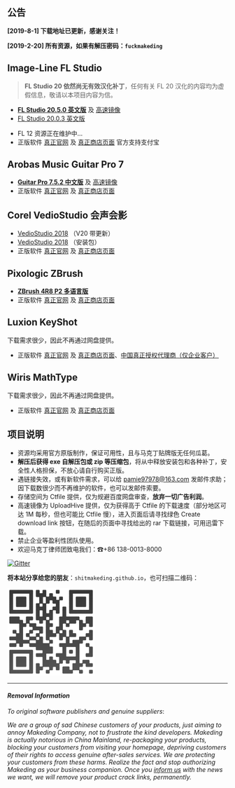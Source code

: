 
## 公告

**[2019-8-1] 下载地址已更新，感谢关注！**

**[2019-2-20] 所有资源，如果有解压密码：`fuckmakeding`**

## Image-Line FL Studio

> **FL Studio 20 依然尚无有效汉化补丁**，任何有关 FL 20 汉化的内容均为虚假信息，敬请以本项目内容为信。

  - [**FL Studio 20.5.0 英文版**](http://u19300650.ctfile.net/fs/19300650-390972586) 及 [高速镜像](http://uploadhive.com/224ol1cy974l.htm)
  - [FL Studio 20.0.3 英文版](http://u19300650.ctfile.net/fs/19300650-390956192)
  <!-- - [FL Studio 12.3 汉化版](http://t.cn/E58cRKl) （第三方提供）-->
  - FL 12 资源正在维护中…
  - 正版软件 [真正官网](https://www.image-line.com/flstudio/) 及 [真正商店页面](https://support.image-line.com/jshop/shop.php) 官方支持支付宝

## Arobas Music Guitar Pro 7

  - [**Guitar Pro 7.5.2 中文版**](http://u19300650.ctfile.net/fs/19300650-390964065) 及 [高速镜像](http://uploadhive.com/cztgbf5bph7n.htm)
  - 正版软件 [真正官网](https://www.guitar-pro.com/en/index.php) 及 [真正商店页面](https://www.guitar-pro.com/en/index.php?pg=products)

## Corel VedioStudio 会声会影

  - [VedioStudio 2018](https://freeshadow-my.sharepoint.com/personal/eagle_abcda_tech/_layouts/15/download.aspx?e=4sG2OZ&share=EWLzkehwHydJs1DckyugNhIBao-GMBz7rC3tc-Yz8rOQRw) （V20 带更新）
  - [VedioStudio 2018](https://freeshadow-my.sharepoint.com/personal/eagle_abcda_tech/_layouts/15/download.aspx?e=Dmtayj&share=ESASipNydMBPtRDLhvLUp5wBOnMOh70477YTT6DWaWbw7w) （安装包）
  - 正版软件 [真正官网](https://www.videostudiopro.com/tw/) 及 [真正商店页面](https://www.videostudiopro.com/tw/products/videostudio/)

## Pixologic ZBrush

  - [**ZBrush 4R8 P2 多语言版**](http://u19300650.ctfile.net/fs/19300650-332478316)
  - 正版软件 [真正官网](http://pixologic.com/) 及 [真正商店页面](https://store.pixologic.com/)

## Luxion KeyShot

  下载需求很少，因此不再通过网盘提供。
  - 正版软件 [真正官网](https://www.keyshot.com/) 及 [真正商店页面](https://buy.keyshot.com/)、[中国真正授权代理商（仅企业客户）](http://www.iristechchina.com/)

## Wiris MathType

  下载需求很少，因此不再通过网盘提供。
  - 正版软件 [真正官网](http://www.wiris.com/mathtype) 及 [真正商店页面](http://www.wiris.com/en/store)

## 项目说明

- 资源均采用官方原版制作，保证可用性，且与马克丁贴牌版无任何瓜葛。
- **解压后获得 exe 自解压包或 zip 等压缩包**，将从中释放安装包和各种补丁，安全性人格担保，不放心请自行购买正版。
- 遇链接失效，或有新软件需求，可以给 [pamie97978@163.com](mailto:pamie97978@163.com) 发邮件求助；因下载数很少而不再维护的软件，也可以发邮件索要。
- 存储空间为 Ctfile 提供，仅为规避百度网盘审查，**放弃一切广告利润**。
- 高速镜像为 UploadHive 提供，仅为获得高于 Ctfile 的下载速度（部分地区可达 1M 每秒，但也可能比 Ctfile 慢），进入页面后请寻找绿色 Create download link 按钮，在随后的页面中寻找给出的 rar 下载链接，可用迅雷下载。
- 禁止企业等盈利性团队使用。
- 欢迎马克丁律师团致电我们：☎+86 138-0013-8000

[![Gitter](https://badges.gitter.im/antimakeding/community.svg)](https://gitter.im/antimakeding/community?utm_source=badge&utm_medium=badge&utm_campaign=pr-badge&utm_content=body_badge)

**将本站分享给您的朋友**：`shitmakeding.github.io`，也可扫描二维码：

![二维码未能加载，可分享网址~](LDQR.png)

------

#### *Removal Information*

*To original software publishers and genuine suppliers*:

*We are a group of sad Chinese customers of your products, just aiming to annoy Makeding Company, not to frustrate the kind developers. Makeding is actually notorious in China Mainland, re-packaging your products, blocking your customers from visiting your homepage, depriving customers of their rights to access genuine after-sales services. We are protecting your customers from these harms. Realize the fact and stop authorizing Makeding as your business companion. Once you [inform us](mailto:pamie97978@163.com) with the news we want, we will remove your product crack links, permanently.*
